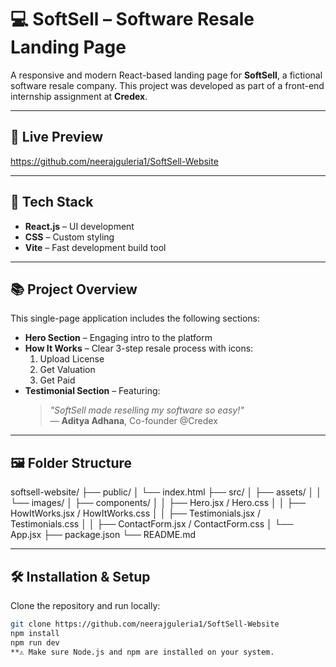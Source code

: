 # 💻 SoftSell – Software Resale Landing Page

A responsive and modern React-based landing page for **SoftSell**, a fictional software resale company. This project was developed as part of a front-end internship assignment at **Credex**.

---

## 🚀 Live Preview

https://github.com/neerajguleria1/SoftSell-Website

---

## 🧰 Tech Stack

- **React.js** – UI development
- **CSS** – Custom styling
- **Vite** – Fast development build tool

---

## 📚 Project Overview

This single-page application includes the following sections:

- **Hero Section** – Engaging intro to the platform
- **How It Works** – Clear 3-step resale process with icons:
  1. Upload License
  2. Get Valuation
  3. Get Paid
- **Testimonial Section** – Featuring:
  > _"SoftSell made reselling my software so easy!"_  
  > — **Aditya Adhana**, Co-founder @Credex

---

## 🖼️ Folder Structure
softsell-website/
├── public/
│ └── index.html
├── src/
│ ├── assets/
│ │ └── images/
│ ├── components/
│ │ ├── Hero.jsx / Hero.css
│ │ ├── HowItWorks.jsx / HowItWorks.css
│ │ ├── Testimonials.jsx / Testimonials.css
│ │ ├── ContactForm.jsx / ContactForm.css
│ └── App.jsx
├── package.json
└── README.md


---

## 🛠️ Installation & Setup

Clone the repository and run locally:

```bash
git clone https://github.com/neerajguleria1/SoftSell-Website
npm install
npm run dev
**⚠️ Make sure Node.js and npm are installed on your system.

